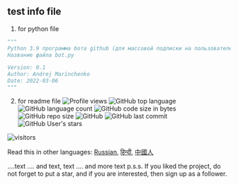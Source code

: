## test info file
1. for python file
```python
"""
Python 3.9 программа бота github (для массовой подписки на пользователей)
Название файла bot.py

Version: 0.1
Author: Andrej Marinchenko
Date: 2022-03-06
"""
```

2. for readme file
![Profile views](https://gpvc.arturio.dev/BEPb) 
![GitHub top language](https://img.shields.io/github/languages/top/BEPb/first-contributions)
![GitHub language count](https://img.shields.io/github/languages/count/BEPb/first-contributions)
![GitHub code size in bytes](https://img.shields.io/github/languages/code-size/BEPb/first-contributions)
![GitHub repo size](https://img.shields.io/github/repo-size/BEPb/first-contributions) 
![GitHub](https://img.shields.io/github/license/BEPb/first-contributions) 
![GitHub last commit](https://img.shields.io/github/last-commit/BEPb/first-contributions)
![GitHub User's stars](https://img.shields.io/github/stars/BEPb?style=social)
<p align="left">
<img src="https://visitor-badge.laobi.icu/badge?page_id=BEPb.github-contributions" alt="visitors"/>
</p>

Read this in other languages: [Russian](README.ru.md), [हिन्दी](README.hindi.md), [中國人](README.chinese.md)

....text
.... and text, text
.... and more text
p.s.s. If you liked the project, do not forget to put a star, and if you are interested, then sign up as a follower.

